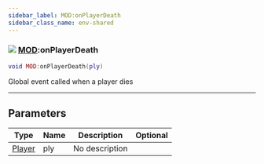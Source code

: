 ```yaml
---
sidebar_label: MOD:onPlayerDeath
sidebar_class_name: env-shared
---
```


### ![](/img/wiki/shared.png) [MOD](../mod/README.md):onPlayerDeath

```lua
void MOD:onPlayerDeath(ply)
```

Global event called when a player dies<br/>

-----------------
## Parameters

| Type   | Name | Description | Optional |
| ------ | ---- | ----------- | -------: |
| [Player](../player/README.md) | ply | No description |   |
